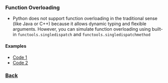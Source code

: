 ### Function Overloading
- Python does not support function overloading in the traditional sense (like Java or C++) because it allows dynamic typing and flexible arguments. However, you can simulate function overloading using built-in `functools.singledispatch` and `functools.singledispatchmethod`

#### Examples
- [Code 1](example_1.py)
- [Code 2](example_2.py)


### [Back](../../README.md)
